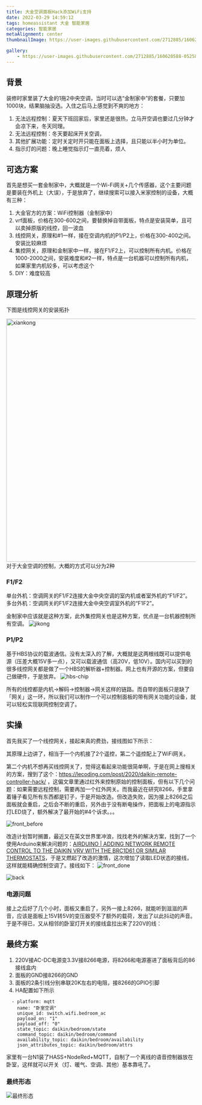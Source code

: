```yaml
---
title: 大金空调面板Hack添加WiFi支持
date: 2022-03-29 14:59:12
tags: homeassistant 大金 智能家居
categories: 智能家居
metaAlignment: center
thumbnailImage: https://user-images.githubusercontent.com/2712885/160620588-05258808-20db-435d-9f98-5b71a6e3a119.jpg

gallery:
    - https://user-images.githubusercontent.com/2712885/160620588-05258808-20db-435d-9f98-5b71a6e3a119.jpg "最终形态"
---
```


## 背景
装修时家里装了大金的1拖2中央空调，当时可以选“金制家中”的套餐，只要加1000块，结果脑抽没选。入住之后马上感觉到不爽的地方：
1. 无法远程控制：夏天下班回家后，家里还是很热，立马开空调也要过几分钟才会凉下来，冬天同理。
2. 无法远程控制：冬天要起床开关空调，
3. 其他扩展功能：定时关定时开只能在面板上选择，且只能以半小时为单位。
4. 指示灯的问题：晚上睡觉指示灯一直亮着，烦人

<!-- more -->

## 可选方案
首先是想买一套金制家中，大概就是一个Wi-Fi网关+几个传感器，这个主要问题是要装在外机上（大误），于是放弃了，继续搜索可以接入米家控制的设备，大概有三种：
1. 大金官方的方案：WiFi控制器（金制家中）
1. vrf面板，价格在300-600之间，要替换掉自带面板，特点是安装简单，且可以卖掉原版的线控，回一波血
2. 线控网关，原理和#1一样，接在空调内机的P1/P2上，价格在300-400之间。安装比较麻烦
3. 集控网关，原理和金制家中一样，接在F1/F2上，可以控制所有内机。价格在1000-2000之间，安装难度和#2一样，特点是一台机器可以控制所有内机，如果家里内机较多，可以考虑这个
4. DIY：难度较高

## 原理分析

下图是线控网关的安装拓扑

<img width="645" alt="xiankong" src="https://user-images.githubusercontent.com/2712885/144000776-37a099fd-2056-4140-bc03-1bcf7cb4c0b5.png">
对于大金空调的控制，大概的方式可以分为2种

### F1/F2
单台外机：空调网关的F1/F2连接大金中央空调的室内机或者室外机的“F1/F2”。
多台外机：空调网关的F1/F2连接大金中央空调室外机的“F1F2”。

金制家中应该就是这种方案，此外集控网关也是这种方案，优点是一台机器控制所有空调。
![jikong](https://user-images.githubusercontent.com/2712885/144000705-39cbc944-6fdf-4b57-98e2-7dacc64d3f5c.jpg)


### P1/P2
基于HBS协议的载波通信。没有太深入的了解，大概就是这两根线既可以提供电源（压差大概15V多一点），又可以载波通信（高20V，低10V）。国内可以买到的很多线控网关都是做了一个HBS的解析器+控制器。网上也有开源的方案，但要自己做硬件，于是放弃。
![hbs-chip](https://user-images.githubusercontent.com/2712885/144000648-b6d5cf7c-6c57-4ea9-88b1-d5709a9bb5c8.png)

所有的线控都是内机->解码->控制器->网关这样的链路。而自带的面板只是缺了「网关」这一环，所以我们可以制作一个可以控制面板的带有网关功能的设备，就可以轻松实现联网控制空调了。


## 实操

首先我买了一个线控网关，接起来真的费劲，接线图如下所示：

其原理上边讲了，相当于一个内机接了2个遥控，第二个遥控配上了WiFi网关。

第二个内机不想再买线控网关了，觉得这看起来功能很简单啊，于是在网上搜相关的方案，搜到了这个：https://lecoding.com/post/2020/daikin-remote-controller-hack/ ，这偏文章里通过红外来控制原始的控制面板，但有以下几个问题：如果需要远程控制，需要再加一个红外网关。而我最近在研究8266，手里拿着锤子看见所有东西都是钉子，于是开始改造。但改造失败，因为接上8266之后面板就会重启，之后会不断的重启，另外由于没有断电操作，把面板上的电源指示灯LED烧了，额外解决了最开始的#4个诉求。。。

![front_before](https://user-images.githubusercontent.com/2712885/144226767-0e6ff656-9adb-4948-8b66-f4ee0aca2bbd.jpg)

改造计划暂时搁置，最近又在英文世界里冲浪，找找老外的解决方案，找到了一个使用Arduino来解决问题的：[AIRDUINO | ADDING NETWORK REMOTE CONTROL TO THE DAIKIN VRV WITH THE BRC1D61 OR SIMILAR THERMOSTATS](https://mattala.com.au/2016/08/14/airduino-network-enabling-the-daikin-vrv-with-the-brc1d61-or-similar-thermostats/)，于是又燃起了改造的激情，这次增加了读取LED状态的接线，这样就能精确控制空调了。接线如下：
![front_done](https://user-images.githubusercontent.com/2712885/144226833-8ad835fd-67be-4d16-a9c5-cabd103a09f9.jpg)

![back](https://user-images.githubusercontent.com/2712885/144226809-9030fd06-a16e-4151-8d8b-39529d08844e.jpg)

### 电源问题

接上之后好了几个小时，面板又重启了，另外一接上8266，就能听到滋滋的声音，应该是面板上15V转5V的变压器受不了额外的载荷，发出了以此抖动的声音。于是不得已，又从相邻的卧室灯开关的接线盒拉出来了220V的线：


## 最终方案
1. 220V接AC-DC电源变3.3V接8266电源，将8266和电源塞进了面板背后的86接线盒内
2. 面板的GND接8266的GND
3. 面板的2条引线分别串联20K左右的电阻，接8266的GPIO引脚
4. HA配置如下所示

```
  - platform: mqtt
    name: "卧室空调"
    unique_id: switch.wifi.bedroom_ac
    payload_on: "1"
    payload_off: "0"
    state_topic: daikin/bedroom/state
    command_topic: daikin/bedroom/command
    availability_topic: daikin/bedroom/availability
    json_attributes_topic: daikin/bedroom/attrs
```


家里有一台N1装了HASS+NodeRed+MQTT，自制了一个离线的语音控制器放在卧室，这样就可以开关（灯、暖气、空调、其他）基本靠吼了。

### 最终形态
![最终形态](https://user-images.githubusercontent.com/2712885/160620943-1db84d92-4889-4da0-9465-6e537c43c9e3.jpg)

